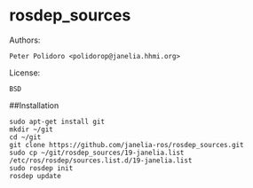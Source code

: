 rosdep_sources
==============

Authors:

    Peter Polidoro <polidorop@janelia.hhmi.org>

License:

    BSD

##Installation

```shell
sudo apt-get install git
mkdir ~/git
cd ~/git
git clone https://github.com/janelia-ros/rosdep_sources.git
sudo cp ~/git/rosdep_sources/19-janelia.list /etc/ros/rosdep/sources.list.d/19-janelia.list
sudo rosdep init
rosdep update
```

